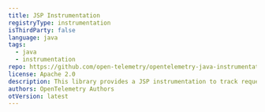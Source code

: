 ```yaml
---
title: JSP Instrumentation
registryType: instrumentation
isThirdParty: false
language: java
tags:
  - java
  - instrumentation
repo: https://github.com/open-telemetry/opentelemetry-java-instrumentation/tree/main/instrumentation/jsp-2.3
license: Apache 2.0
description: This library provides a JSP instrumentation to track requests through OpenTelemetry.
authors: OpenTelemetry Authors
otVersion: latest
---
```

